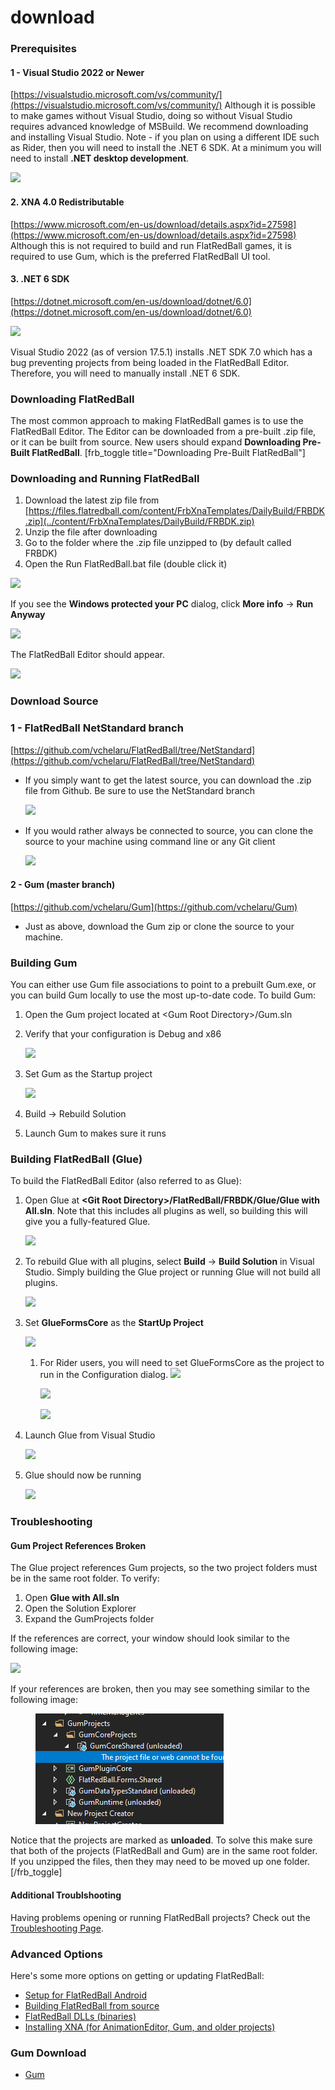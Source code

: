 # download

### Prerequisites

#### 1 - Visual Studio 2022 or Newer

[https://visualstudio.microsoft.com/vs/community/](https://visualstudio.microsoft.com/vs/community/) Although it is possible to make games without Visual Studio, doing so without Visual Studio requires advanced knowledge of MSBuild. We recommend downloading and installing Visual Studio. Note - if you plan on using a different IDE such as Rider, then you will need to install the .NET 6 SDK. At a minimum you will need to install **.NET desktop development**.

![](../media/2021-08-img\_610caaac075b7.png)

#### 2. XNA 4.0 Redistributable

[https://www.microsoft.com/en-us/download/details.aspx?id=27598](https://www.microsoft.com/en-us/download/details.aspx?id=27598) Although this is not required to build and run FlatRedBall games, it is required to use Gum, which is the preferred FlatRedBall UI tool.

#### 3. .NET 6 SDK

[https://dotnet.microsoft.com/en-us/download/dotnet/6.0](https://dotnet.microsoft.com/en-us/download/dotnet/6.0)

![](../media/2023-03-img\_6415bcb385f79.png)

Visual Studio 2022 (as of version 17.5.1) installs .NET SDK 7.0 which has a bug preventing projects from being loaded in the FlatRedBall Editor. Therefore, you will need to manually install .NET 6 SDK.

### Downloading FlatRedBall

The most common approach to making FlatRedBall games is to use the FlatRedBall Editor. The Editor can be downloaded from a pre-built .zip file, or it can be built from source. New users should expand **Downloading Pre-Built FlatRedBall**. \[frb\_toggle title="Downloading Pre-Built FlatRedBall"]

### Downloading and Running FlatRedBall

1. Download the latest zip file from [https://files.flatredball.com/content/FrbXnaTemplates/DailyBuild/FRBDK.zip](../content/FrbXnaTemplates/DailyBuild/FRBDK.zip)
2. Unzip the file after downloading
3. Go to the folder where the .zip file unzipped to (by default called FRBDK)
4. Open the Run FlatRedBall.bat file (double click it)

![](../media/2023-07-img\_64b932f820fb5.png)

If you see the **Windows protected your PC** dialog, click **More info** -> **Run Anyway**

![](../media/2023-07-img\_64b938bddd912.png)

The FlatRedBall Editor should appear.

![](../media/2022-12-img\_639d07e85b8d9.png)

### Download Source

####

### 1  - FlatRedBall NetStandard branch

[https://github.com/vchelaru/FlatRedBall/tree/NetStandard](https://github.com/vchelaru/FlatRedBall/tree/NetStandard)

*   If you simply want to get the latest source, you can download the .zip file from Github. Be sure to use the NetStandard branch

    ![](../media/2020-04-img\_5e9090ee03fd4.png)
*   If you would rather always be connected to source, you can clone the source to your machine using command line or any Git client

    ![](../media/2020-04-img\_5e90918a30dcb.png)

#### 2 - Gum (master branch)

[https://github.com/vchelaru/Gum](https://github.com/vchelaru/Gum)

* Just as above, download the Gum zip or clone the source to your machine.

### Building Gum

You can either use Gum file associations to point to a prebuilt Gum.exe, or you can build Gum locally to use the most up-to-date code. To build Gum:

1. Open the Gum project located at \<Gum Root Directory>/Gum.sln
2.  Verify that your configuration is Debug and x86

    ![](../media/2023-01-img\_63c0a48ce7355.png)
3.  Set Gum as the Startup project

    ![](../media/2023-01-img\_63c0a4c232125.png)
4. Build -> Rebuild Solution
5. Launch Gum to makes sure it runs

### Building FlatRedBall (Glue)

To build the FlatRedBall Editor (also referred to as Glue):

1.  Open Glue at **\<Git Root Directory>/FlatRedBall/FRBDK/Glue/Glue with All.sln**. Note that this includes all plugins as well, so building this will give you a fully-featured Glue.

    ![](../media/2020-04-img\_5e88de0c12613.png)
2.  To rebuild Glue with all plugins, select **Build** -> **Build Solution** in Visual Studio. Simply building the Glue project or running Glue will not build all plugins.

    ![](../media/2020-04-img\_5e88de8708323.png)
3.  Set **GlueFormsCore** as the **StartUp Project**

    ![](../media/2020-04-img\_5e88dee2ddb7c.png)

    1.  For Rider users, you will need to set GlueFormsCore as the project to run in the Configuration dialog. ![](https://cdn.discordapp.com/attachments/819954682029277185/1059153024741818469/image.png)

        ![](../media/2023-01-img\_63b1bbc5166d9.png)

        ![](../media/2023-01-img\_63b1bbcfa6175.png)
4.  Launch Glue from Visual Studio

    ![](../media/2023-01-img\_63b1b63c992f6.png)
5.  Glue should now be running

    ![](../media/2023-01-img\_63b1b711b3416.png)

### Troubleshooting

#### Gum Project References Broken

The Glue project references Gum projects, so the two project folders must be in the same root folder. To verify:

1. Open **Glue with All.sln**
2. Open the Solution Explorer
3. Expand the GumProjects folder

If the references are correct, your window should look similar to the following image:

![](../media/2020-04-img\_5e9098ba3d6ef.png)

If your references are broken, then you may see something similar to the following image: &#x20;

<figure><img src="../media/2020-04-img_5e9098e234103.png" alt=""><figcaption></figcaption></figure>

Notice that the projects are marked as **unloaded**. To solve this make sure that both of the projects (FlatRedBall and Gum) are in the same root folder. If you unzipped the files, then they may need to be moved up one folder. \[/frb\_toggle]

#### Additional Troublshooting

Having problems opening or running FlatRedBall projects? Check out the [Troubleshooting Page](../uncategorized/troubleshooting-installation.md).

### Advanced Options

Here's some more options on getting or updating FlatRedBall:

* [Setup for FlatRedBall Android](../documentation/tools/glue-reference/multi-platform/glue-how-to-create-a-flatredball-android-project/android-setup.md)
* [Building FlatRedBall from source](../flatredball-source.md)
* [FlatRedBall DLLs (binaries)](broken-reference)
* [Installing XNA (for AnimationEditor, Gum, and older projects)](../visual-studio-2019-xna-setup.md)

&#x20;

### Gum Download

* [Gum](../content/Tools/Gum/Gum.zip)
